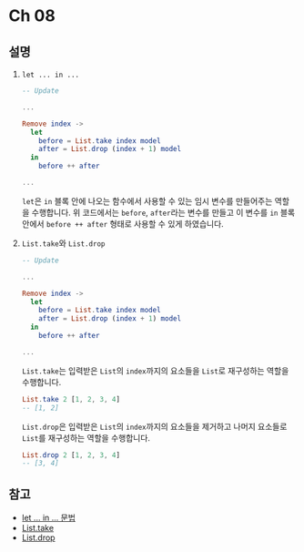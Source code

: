 # Ch 08

## 설명

1. `let ... in ...`


    ```elm
    -- Update
    
    ...
    
    Remove index ->
      let
        before = List.take index model
        after = List.drop (index + 1) model
      in
        before ++ after

    ...
    ```

    `let`은 `in` 블록 안에 나오는 함수에서 사용할 수 있는 임시 변수를 만들어주는 역할을 수행합니다. 위 코드에서는 `before`, `after`라는 변수를 만들고 이 변수를 `in` 블록 안에서 `before ++ after` 형태로 사용할 수 있게 하였습니다.

2. `List.take`와 `List.drop`

    ```elm
    -- Update
    
    ...
    
    Remove index ->
      let
        before = List.take index model
        after = List.drop (index + 1) model
      in
        before ++ after

    ...
    ```

    `List.take`는 입력받은 `List`의 `index`까지의 요소들을 `List`로 재구성하는 역할을 수행합니다. 
    ```elm
    List.take 2 [1, 2, 3, 4]
    -- [1, 2]
    ```

    `List.drop`은 입력받은 `List`의 `index`까지의 요소들을 제거하고 나머지 요소들로 `List`를 재구성하는 역할을 수행합니다.
    ```elm
    List.drop 2 [1, 2, 3, 4]
    -- [3, 4]
    ```

## 참고

  * [let ... in ... 문법](https://elm-lang.org/docs/syntax#let-expressions)
  * [List.take](https://package.elm-lang.org/packages/elm/core/latest/List#take)
  * [List.drop](https://package.elm-lang.org/packages/elm/core/latest/List#drop)